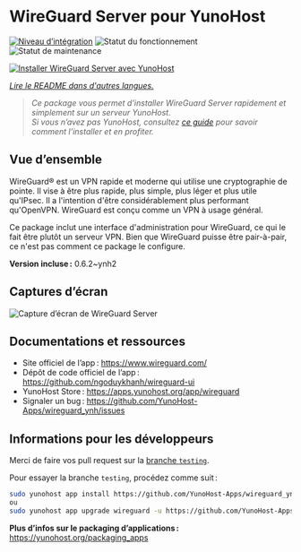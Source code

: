 <!--
Nota bene : ce README est automatiquement généré par <https://github.com/YunoHost/apps/tree/master/tools/readme_generator>
Il NE doit PAS être modifié à la main.
-->

# WireGuard Server pour YunoHost

[![Niveau d’intégration](https://dash.yunohost.org/integration/wireguard.svg)](https://ci-apps.yunohost.org/ci/apps/wireguard/) ![Statut du fonctionnement](https://ci-apps.yunohost.org/ci/badges/wireguard.status.svg) ![Statut de maintenance](https://ci-apps.yunohost.org/ci/badges/wireguard.maintain.svg)

[![Installer WireGuard Server avec YunoHost](https://install-app.yunohost.org/install-with-yunohost.svg)](https://install-app.yunohost.org/?app=wireguard)

*[Lire le README dans d'autres langues.](./ALL_README.md)*

> *Ce package vous permet d’installer WireGuard Server rapidement et simplement sur un serveur YunoHost.*  
> *Si vous n’avez pas YunoHost, consultez [ce guide](https://yunohost.org/install) pour savoir comment l’installer et en profiter.*

## Vue d’ensemble

WireGuard® est un VPN rapide et moderne qui utilise une cryptographie de pointe. Il vise à être plus rapide, plus simple, plus léger et plus utile qu'IPsec. Il a l'intention d'être considérablement plus performant qu'OpenVPN. WireGuard est conçu comme un VPN à usage général.

Ce package inclut une interface d'administration pour WireGuard, ce qui le fait être plutôt un serveur VPN. Bien que WireGuard puisse être pair-à-pair, ce n'est pas comment ce package le configure.


**Version incluse :** 0.6.2~ynh2

## Captures d’écran

![Capture d’écran de WireGuard Server](./doc/screenshots/screenshot.png)

## Documentations et ressources

- Site officiel de l’app : <https://www.wireguard.com/>
- Dépôt de code officiel de l’app : <https://github.com/ngoduykhanh/wireguard-ui>
- YunoHost Store : <https://apps.yunohost.org/app/wireguard>
- Signaler un bug : <https://github.com/YunoHost-Apps/wireguard_ynh/issues>

## Informations pour les développeurs

Merci de faire vos pull request sur la [branche `testing`](https://github.com/YunoHost-Apps/wireguard_ynh/tree/testing).

Pour essayer la branche `testing`, procédez comme suit :

```bash
sudo yunohost app install https://github.com/YunoHost-Apps/wireguard_ynh/tree/testing --debug
ou
sudo yunohost app upgrade wireguard -u https://github.com/YunoHost-Apps/wireguard_ynh/tree/testing --debug
```

**Plus d’infos sur le packaging d’applications :** <https://yunohost.org/packaging_apps>

